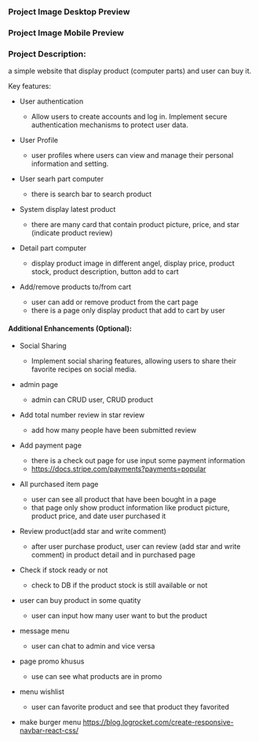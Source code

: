 ### Project Image Desktop Preview

### Project Image Mobile Preview

### Project Description:

a simple website that display product (computer parts) and user can buy it.

Key features:
  - User authentication
    - Allow users to create accounts and log in. Implement secure authentication mechanisms to protect user data.

  - User Profile
    - user profiles where users can view and manage their personal information and setting.

  - User searh part computer
    - there is search bar to search product

  - System display latest product
    - there are many card that contain product picture, price, and star (indicate product review)

  - Detail part computer
    - display product image in different angel, display price, product stock, product description, button add to cart

  - Add/remove products to/from cart
    - user can add or remove product from the cart page
    - there is a page only display product that add to cart by user

#### Additional Enhancements (Optional):
  - Social Sharing
    - Implement social sharing features, allowing users to share their favorite recipes on social media.

  - admin page
    - admin can CRUD user, CRUD product

  - Add total number review in star review
    - add how many people have been submitted review
    
  - Add payment page
    - there is a check out page for use input some payment information
    - https://docs.stripe.com/payments?payments=popular


  - All purchased item page
    - user can see all product that have been bought in a page
    - that page only show product information like product picture, product price, and date user purchased it

  - Review product(add star and write comment)
    - after user purchase product, user can review (add star and write comment) in product detail and in purchased page
    
  - Check if stock ready or not
    - check to DB if the product stock is still available or not

  - user can buy product in some quatity
    - user can input how many user want to but the product

  - message menu
    - user can chat to admin and vice versa

  - page promo khusus
    - use can see what products are in promo

  - menu wishlist
    - user can favorite product and see that product they favorited

  - make burger menu
  https://blog.logrocket.com/create-responsive-navbar-react-css/